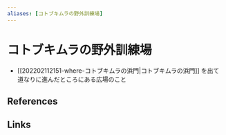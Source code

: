 ```yaml
---
aliases: [コトブキムラの野外訓練場]
---
```

# コトブキムラの野外訓練場

- [[202202112151-where-コトブキムラの浜門|コトブキムラの浜門]] を出て道なりに進んだところにある広場のこと

## References



## Links


